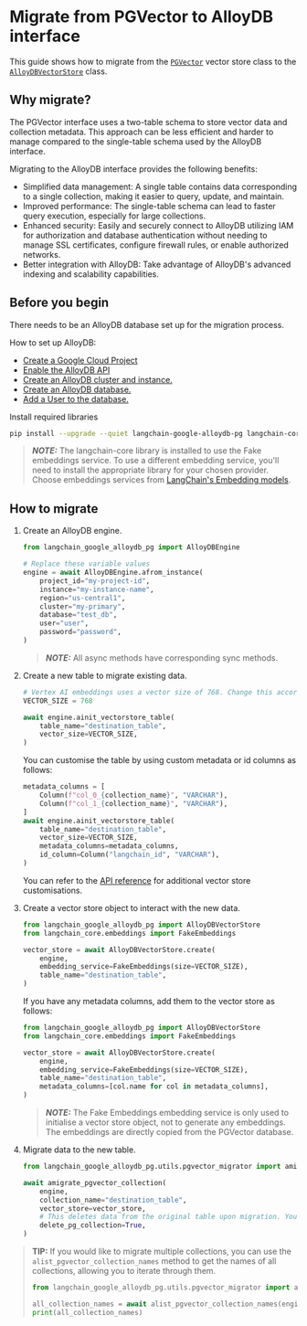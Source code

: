 # Migrate from PGVector to AlloyDB interface

This guide shows how to migrate from the [`PGVector`](https://github.com/langchain-ai/langchain-postgres) vector store class to the [`AlloyDBVectorStore`](https://github.com/googleapis/langchain-google-alloydb-pg-python) class.

## Why migrate?

The PGVector interface uses a two-table schema to store vector data and collection metadata.  This approach can be less efficient and harder to manage compared to the single-table schema used by the AlloyDB interface.

Migrating to the AlloyDB interface provides the following benefits:

- Simplified data management: A single table contains data corresponding to a single collection, making it easier to query, update, and maintain.
- Improved performance: The single-table schema can lead to faster query execution, especially for large collections.
- Enhanced security: Easily and securely connect to AlloyDB utilizing IAM for authorization and database authentication without needing to manage SSL certificates, configure firewall rules, or enable authorized networks.
- Better integration with AlloyDB: Take advantage of AlloyDB's advanced indexing and scalability capabilities.

## Before you begin

There needs to be an AlloyDB database set up for the migration process.

How to set up AlloyDB:

- [Create a Google Cloud Project](https://developers.google.com/workspace/guides/create-project)
- [Enable the AlloyDB API](https://console.cloud.google.com/flows/enableapi?apiid=alloydb.googleapis.com)
- [Create an AlloyDB cluster and instance.](https://cloud.google.com/alloydb/docs/cluster-create)
- [Create an AlloyDB database.](https://cloud.google.com/alloydb/docs/quickstart/create-and-connect)
- [Add a User to the database.](https://cloud.google.com/alloydb/docs/database-users/about)

Install required libraries

```bash
pip install --upgrade --quiet langchain-google-alloydb-pg langchain-core
```

> **_NOTE:_**  The langchain-core library is installed to use the Fake embeddings service. To use a different embedding service, you'll need to install the appropriate library for your chosen provider. Choose embeddings services from [LangChain's Embedding models](https://python.langchain.com/v0.2/docs/integrations/text_embedding/).

## How to migrate

1. Create an AlloyDB engine.

    ```python
    from langchain_google_alloydb_pg import AlloyDBEngine

    # Replace these variable values
    engine = await AlloyDBEngine.afrom_instance(
        project_id="my-project-id",
        instance="my-instance-name",
        region="us-central1",
        cluster="my-primary",
        database="test_db",
        user="user",
        password="password",
    )
    ```

    > **_NOTE:_** All async methods have corresponding sync methods.

2. Create a new table to migrate existing data.

    ```python
    # Vertex AI embeddings uses a vector size of 768. Change this according to your embeddings service.
    VECTOR_SIZE = 768

    await engine.ainit_vectorstore_table(
        table_name="destination_table",
        vector_size=VECTOR_SIZE,
    )
    ```

    You can customise the table by using custom metadata or id columns as follows:

    ```python
    metadata_columns = [
        Column(f"col_0_{collection_name}", "VARCHAR"),
        Column(f"col_1_{collection_name}", "VARCHAR"),
    ]
    await engine.ainit_vectorstore_table(
        table_name="destination_table",
        vector_size=VECTOR_SIZE,
        metadata_columns=metadata_columns,
        id_column=Column("langchain_id", "VARCHAR"),
    )
    ```

    You can refer to the [API reference](https://cloud.google.com/python/docs/reference/langchain-google-alloydb-pg/latest/langchain_google_alloydb_pg.engine.AlloyDBEngine#langchain_google_alloydb_pg_engine_AlloyDBEngine_ainit_vectorstore_table) for additional vector store customisations.

3. Create a vector store object to interact with the new data.

    ```python
    from langchain_google_alloydb_pg import AlloyDBVectorStore
    from langchain_core.embeddings import FakeEmbeddings

    vector_store = await AlloyDBVectorStore.create(
        engine,
        embedding_service=FakeEmbeddings(size=VECTOR_SIZE),
        table_name="destination_table",
    )
    ```

    If you have any metadata columns, add them to the vector store as follows:

    ```python
    from langchain_google_alloydb_pg import AlloyDBVectorStore
    from langchain_core.embeddings import FakeEmbeddings

    vector_store = await AlloyDBVectorStore.create(
        engine,
        embedding_service=FakeEmbeddings(size=VECTOR_SIZE),
        table_name="destination_table",
        metadata_columns=[col.name for col in metadata_columns],
    )
    ```

    > **_NOTE:_** The Fake Embeddings embedding service is only used to initialise a vector store object, not to generate any embeddings. The embeddings are directly copied from the PGVector database.

4. Migrate data to the new table.

    ```python
    from langchain_google_alloydb_pg.utils.pgvector_migrator import amigrate_pgvector_collection

    await amigrate_pgvector_collection(
        engine,
        collection_name="destination_table",
        vector_store=vector_store,
        # This deletes data from the original table upon migration. You can choose to turn it off.
        delete_pg_collection=True,
    )
    ```

> **TIP:** If you would like to migrate multiple collections, you can use the `alist_pgvector_collection_names` method to get the names of all collections, allowing you to iterate through them.
>
> ```python
> from langchain_google_alloydb_pg.utils.pgvector_migrator import alist_pgvector_collection_names
> 
> all_collection_names = await alist_pgvector_collection_names(engine)
> print(all_collection_names)
> ```
